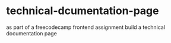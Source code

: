 # technical-dcumentation-page
as part of a freecodecamp frontend assignment build a technical documentation page

